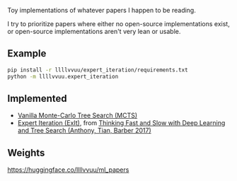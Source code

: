 Toy implementations of whatever papers I happen to be reading.

I try to prioritize papers where either no open-source implementations exist, or open-source implementations aren't very lean or usable.

## Example
```sh
pip install -r llllvvuu/expert_iteration/requirements.txt
python -m llllvvuu.expert_iteration
```

## Implemented
* [Vanilla Monte-Carlo Tree Search (MCTS)](./llllvvuu/mcts/README.md)
* [Expert Iteration (ExIt)](./llllvvuu/expert_iteration/README.md), from [Thinking Fast and Slow with Deep Learning and Tree Search (Anthony, Tian, Barber 2017)](https://arxiv.org/abs/1705.08439)

## Weights
https://huggingface.co/llllvvuu/ml_papers
